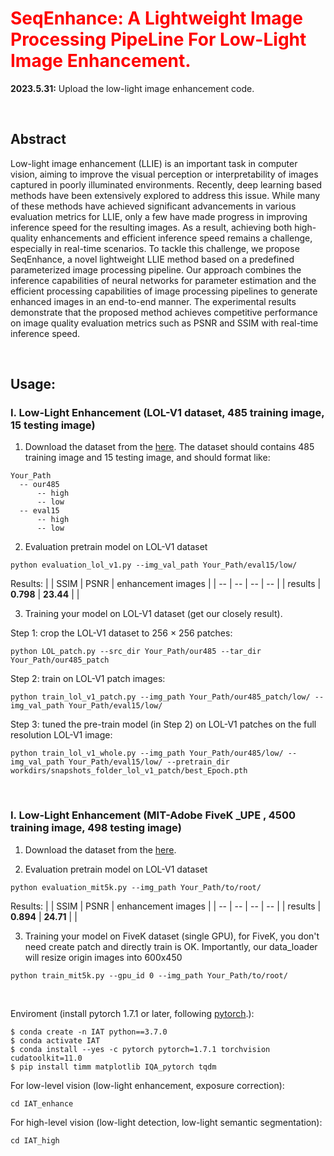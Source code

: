 # <font color=red>SeqEnhance: A Lightweight Image Processing PipeLine For Low-Light Image Enhancement. </font> 

**2023.5.31:** Upload the low-light image enhancement code.

<br/>

## Abstract

Low-light image enhancement (LLIE) is an important task in computer vision, aiming to improve the visual perception or interpretability of images captured in poorly illuminated environments. Recently, deep learning based methods have been extensively explored to address this issue. While many of these methods have achieved significant advancements in various evaluation metrics for LLIE, only a few have made progress in improving inference speed for the resulting images. As a result, achieving both high-quality enhancements and efficient
inference speed remains a challenge, especially in real-time scenarios. To tackle this challenge, we propose SeqEnhance, a novel lightweight LLIE method based on a predefined parameterized image processing pipeline. Our approach combines the inference capabilities of neural networks for parameter estimation and the efficient processing capabilities of image processing pipelines to generate enhanced images in an end-to-end manner. The experimental results demonstrate that the proposed method achieves competitive performance on image quality evaluation metrics such as PSNR and SSIM with real-time inference speed.

<br/>

## Usage:

### I. Low-Light Enhancement (LOL-V1 dataset, 485 training image, 15 testing image)

1. Download the dataset from the [here](https://daooshee.github.io/BMVC2018website/). The dataset should contains 485 training image and 15 testing image, and should format like:

```
Your_Path
  -- our485
      -- high
      -- low
  -- eval15
      -- high
      -- low
```

2. Evaluation pretrain model on LOL-V1 dataset
```
python evaluation_lol_v1.py --img_val_path Your_Path/eval15/low/
```

Results:
|    | SSIM  | PSNR | enhancement images |
| -- | -- | -- | -- |
|  results  | **0.798**  |  **23.44** | |

3. Training your model on LOL-V1 dataset (get our closely result).

Step 1: crop the LOL-V1 dataset to 256 $\times$ 256 patches:
```
python LOL_patch.py --src_dir Your_Path/our485 --tar_dir Your_Path/our485_patch
```

Step 2: train on LOL-V1 patch images:
```
python train_lol_v1_patch.py --img_path Your_Path/our485_patch/low/ --img_val_path Your_Path/eval15/low/
```

Step 3: tuned the pre-train model (in Step 2) on LOL-V1 patches on the full resolution LOL-V1 image:
```
python train_lol_v1_whole.py --img_path Your_Path/our485/low/ --img_val_path Your_Path/eval15/low/ --pretrain_dir workdirs/snapshots_folder_lol_v1_patch/best_Epoch.pth
```

<br/>


### I. Low-Light Enhancement (MIT-Adobe FiveK _UPE , 4500 training image, 498 testing image)

1. Download the dataset from the [here]([https://daooshee.github.io/BMVC2018website/](https://github.com/HuiZeng/Image-Adaptive-3DLUT)). 

2. Evaluation pretrain model on LOL-V1 dataset
```
python evaluation_mit5k.py --img_path Your_Path/to/root/
```

Results:
|    | SSIM  | PSNR | enhancement images |
| -- | -- | -- | -- |
|  results  | **0.894**  |  **24.71** | |

3. Training your model on FiveK dataset (single GPU), for FiveK, you don't need create patch and directly train is OK. 
   Importantly, our data_loader will resize origin images into 600x450
```
python train_mit5k.py --gpu_id 0 --img_path Your_Path/to/root/
```

<br/>





















Enviroment (install pytorch 1.7.1 or later, following [pytorch](https://pytorch.org/).):
```
$ conda create -n IAT python==3.7.0
$ conda activate IAT
$ conda install --yes -c pytorch pytorch=1.7.1 torchvision cudatoolkit=11.0
$ pip install timm matplotlib IQA_pytorch tqdm
```

For low-level vision (low-light enhancement, exposure correction):
```
cd IAT_enhance
```

For high-level vision (low-light detection, low-light semantic segmentation):
```
cd IAT_high
```

<br/>

